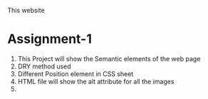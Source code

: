 This website 


# Assignment-1
1. This Project will show the Semantic elements of the web page
2. DRY method used
3. Different Position element in CSS sheet
4. HTML file will show the alt attribute for all the images
5. 

